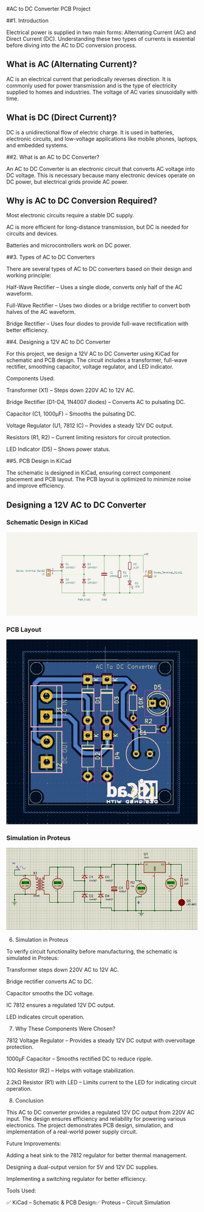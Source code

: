 #AC to DC Converter PCB Project

##1. Introduction

Electrical power is supplied in two main forms: Alternating Current (AC) and Direct Current (DC). Understanding these two types of currents is essential before diving into the AC to DC conversion process.

##  What is AC (Alternating Current)?

AC is an electrical current that periodically reverses direction. It is commonly used for power transmission and is the type of electricity supplied to homes and industries. The voltage of AC varies sinusoidally with time.

##  What is DC (Direct Current)?

DC is a unidirectional flow of electric charge. It is used in batteries, electronic circuits, and low-voltage applications like mobile phones, laptops, and embedded systems.

##2. What is an AC to DC Converter?

 An AC to DC Converter is an electronic circuit that converts AC voltage into DC voltage. This is necessary because many electronic devices operate on DC power, but electrical grids provide AC power.

## Why is AC to DC Conversion Required?

  Most electronic circuits require a stable DC supply.

  AC is more efficient for long-distance transmission, but DC is needed for circuits and devices.

  Batteries and microcontrollers work on DC power.

##3. Types of AC to DC Converters

  There are several types of AC to DC converters based on their design and working principle:

  Half-Wave Rectifier – Uses a single diode, converts only half of the AC waveform.

  Full-Wave Rectifier – Uses two diodes or a bridge rectifier to convert both halves of the AC waveform.

  Bridge Rectifier – Uses four diodes to provide full-wave rectification with better efficiency.

##4. Designing a 12V AC to DC Converter

  For this project, we design a 12V AC to DC Converter using KiCad for schematic and PCB design. The circuit includes a transformer, full-wave rectifier, smoothing capacitor, voltage regulator, and LED 
  indicator.

  Components Used:

  Transformer (X1) – Steps down 220V AC to 12V AC.

  Bridge Rectifier (D1-D4, 1N4007 diodes) – Converts AC to pulsating DC.

  Capacitor (C1, 1000µF) – Smooths the pulsating DC.

  Voltage Regulator (U1, 7812 IC) – Provides a steady 12V DC output.

  Resistors (R1, R2) – Current limiting resistors for circuit protection.

  LED Indicator (D5) – Shows power status.

##5. PCB Design in KiCad

  The schematic is designed in KiCad, ensuring correct component placement and PCB layout. The PCB layout is optimized to minimize noise and improve efficiency.
## Designing a 12V AC to DC Converter

### Schematic Design in KiCad
![Schematic Design](https://github.com/KAMAKHYA022/AC_TO_DC_CONVERTER/blob/main/SCHEMATIC.JPG) 

### PCB Layout
![PCB Layout](https://github.com/KAMAKHYA022/AC_TO_DC_CONVERTER/blob/main/PCB.JPG)

### Simulation in Proteus
![Proteus Simulation](https://github.com/KAMAKHYA022/AC_TO_DC_CONVERTER/blob/main/proteus.JPG)


6. Simulation in Proteus

To verify circuit functionality before manufacturing, the schematic is simulated in Proteus:

Transformer steps down 220V AC to 12V AC.

Bridge rectifier converts AC to DC.

Capacitor smooths the DC voltage.

IC 7812 ensures a regulated 12V DC output.

LED indicates circuit operation.

7. Why These Components Were Chosen?

7812 Voltage Regulator – Provides a steady 12V DC output with overvoltage protection.

1000µF Capacitor – Smooths rectified DC to reduce ripple.

10Ω Resistor (R2) – Helps with voltage stabilization.

2.2kΩ Resistor (R1) with LED – Limits current to the LED for indicating circuit operation.

8. Conclusion

This AC to DC converter provides a regulated 12V DC output from 220V AC input. The design ensures efficiency and reliability for powering various electronics. The project demonstrates PCB design, simulation, and implementation of a real-world power supply circuit.

Future Improvements:

Adding a heat sink to the 7812 regulator for better thermal management.

Designing a dual-output version for 5V and 12V DC supplies.

Implementing a switching regulator for better efficiency.

Tools Used:

✅ KiCad – Schematic & PCB Design✅ Proteus – Circuit Simulation
